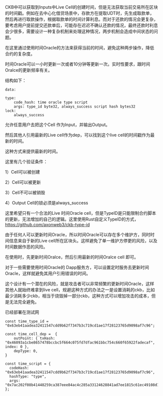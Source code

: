 CKB中可以获取到Inputs中Live Cell的创建时间，但是无法获取当前交易所在区块的时间戳。例如在去中心化借贷场景中，存款方在提取UDT时，先生成取款单，然后再进行取款操作，根据取款单的时间计算利息。而对于还款的情况会更复杂，要考虑用户提前提交还款单后，可能存在迟迟不确认还款的情况，最终还款时利息会少很多，需要设计一种复杂机制来处理这种情况，两步机制会造成中间状态的问题。

在这里通过使用时间Oracle的方法来获得当前的时间，避免这种两步操作，降低合约的复杂度。

时间Oracle可以一小时更新一次或者10分钟等更新一次。实时性要求，跟时间Oralce的更新频率有关。

结构如下：

```
data:
    
type:
    code_hash: time oracle type script
    args: type_id byte32, always_success script hash bytes32
lock:
    always_success
```

允许任意用户去把这个Cell 作为Input，并输出Output。

然后其他人引用最新的Live cell作为dep，可以找到这个live cell的时间戳作为最新的时间。

这种方式来提供最新的时间。

这里有几个验证条件：

1）Cell可以被创建

2）Cell可以被更新

3）Cell不可以被销毁

4）Output Cell的锁必须是always_success

这里希望只有一个合法的Live 时间Oracle cell，但是TypeID是只能限制合约脚本的更新，无法增加的自己的逻辑。这里使用Rust自定义TypeID的方式，https://github.com/axonweb3/ckb-type-id

由于任何人可以更新时间Oracle，所以时间Oracle可以存在多个维护方，同时时间信息来自于新的Live cell所在区块头。这样避免了单一维护方停更的风险，以及时间数据作恶的风险。

在使用时，先更新时间Oralce，然后引用最新的时间Oralce cell 即可。

对于一些需要使用时间Oracle的 Dapp服务方，可以设置定时服务去更新时间Oracle，这样就避免其用户引用错误的时间。

这个设计有一个潜在的风险，就是攻击者可以非常频繁的更新时间Oracle，这样其他人就始终难拿到live cell，规避这种方式的办法之一是设置消耗的ckb，比如最少消耗多少ckb，相当于烧毁掉一部分ckb，这种方式可以增加攻击的成本，但是无法完全避免。

已经部署在测试网

```
const time_type_id = "0x63eb41aadea32411547cdd9b62f7347b3c719cd1ae17f28123765d9098af7c96";

const time_cell_dep =  {
    outPoint: { txHash: "0x46093a1cbe8657478bccbc5f664c075fd7dfac961bbc754c660f65922fadecaf", index: 0 },
    depType: 0,
}

const time_script = {
  codeHash: "0x63eb41aadea32411547cdd9b62f7347b3c719cd1ae17f28123765d9098af7c96",
  hashType: "type",
  args: "0x7ac202f08b41448259ca387eee84ac4c285a33124628841ad7ee1815c61ec49108d1374b76cb5104ace0e2394b5d873f05c7ed8e8659d54b4cc29a98bf66b820";
};
```
